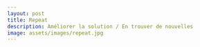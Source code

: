```yaml
---
layout: post
title: Repeat
description: Améliorer la solution / En trouver de nouvelles
image: assets/images/repeat.jpg
---
```

